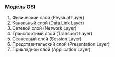 ﻿### Модель OSI
1. Физический слой (Physical Layer)
2. Канальный слой (Data Link Layer)
3. Сетевой слой (Network Layer)
4. Транспортный слой (Transport Layer)
5. Сеансовый слой (Session Layer)
6. Представительский слой (Presentation Layer)
7. Прикладной слой (Application Layer)